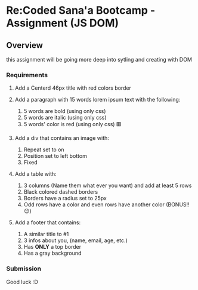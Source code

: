 # Re:Coded Sana'a Bootcamp - Assignment  (JS DOM)

## Overview
this assignment will be going more deep into sytling and creating with DOM

### Requirements
1. Add a Centerd 46px title with red colors border

2. Add a paragraph with 15 words lorem ipsum text with the following:
    1. 5 words are bold (using only css) 
    2. 5 words are italic (using only css)
    3. 5 words' color is red (using only css) 🟥

3. Add a div that contains an image with:
    1. Repeat set to on
    2. Position set to left bottom
    3. Fixed

4. Add a table with:
    1. 3 columns (Name them what ever you want) and add at least 5 rows
    2. Black colored dashed borders 
    3. Borders have a radius set to 25px
    4. Odd rows have a color and even rows have another color (BONUS!!😊)

5. Add a footer that contains:
    1. A similar title to #1 
    2. 3 infos about you, (name, email, age, etc.)
    3. Has <strong>ONLY</strong> a top border
    4. Has a gray background




### Submission


Good luck :D 
